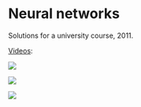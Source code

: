 # Neural networks

Solutions for a university course, 2011.

[Videos](https://www.youtube.com/playlist?list=PL8ic54pQ5gLwk5DIb9FtTvIiqHTf0MfzN):

[![](http://img.youtube.com/vi/9eLR5J2XAoc/0.jpg)](http://www.youtube.com/watch?v=9eLR5J2XAoc "Perceptron learning a line dividing points")

[![](http://img.youtube.com/vi/aT6OPqYN1Wo/0.jpg)](http://www.youtube.com/watch?v=aT6OPqYN1Wo "Neural net learning the Czech flag")

[![](http://img.youtube.com/vi/5qYN5PWmT9g/0.jpg)](http://www.youtube.com/watch?v=5qYN5PWmT9g "Race game")

<!-- ❄️ Hello to the GitHub Archive! ❄️ -->
